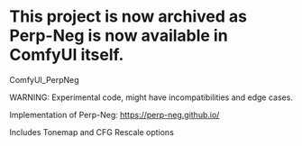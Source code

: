 # This project is now archived as Perp-Neg is now available in ComfyUI itself.

ComfyUI_PerpNeg

WARNING: Experimental code, might have incompatibilities and edge cases.

Implementation of Perp-Neg: https://perp-neg.github.io/

Includes Tonemap and CFG Rescale options
